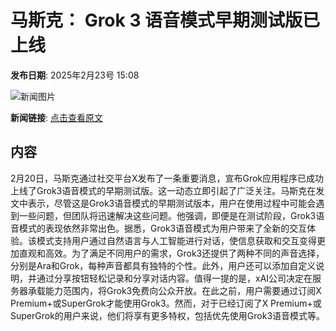 # 马斯克： Grok 3 语音模式早期测试版已上线

**发布日期**: 2025年2月23号 15:08

![新闻图片](https://pic.chinaz.com/picmap/thumb/202403290922581712_0.jpg)

**新闻链接**: [点击查看原文](https://www.aibase.com/zh/news/15624)

## 内容

2月20日，马斯克通过社交平台X发布了一条重要消息，宣布Grok应用程序已成功上线了Grok3语音模式的早期测试版。这一动态立即引起了广泛关注。马斯克在发文中表示，尽管这是Grok3语音模式的早期测试版本，用户在使用过程中可能会遇到一些问题，但团队将迅速解决这些问题。他强调，即便是在测试阶段，Grok3语音模式的表现依然非常出色。据悉，Grok3语音模式为用户带来了全新的交互体验。该模式支持用户通过自然语言与人工智能进行对话，使信息获取和交互变得更加直观和高效。为了满足不同用户的需求，Grok3还提供了两种不同的声音选择，分别是Ara和Grok，每种声音都具有独特的个性。此外，用户还可以添加自定义说明，并通过分享按钮轻松记录和分享对话内容。值得一提的是，xAI公司决定在服务器承载能力范围内，将Grok3免费向公众开放。在此之前，用户需要通过订阅X Premium+或SuperGrok才能使用Grok3。然而，对于已经订阅了X Premium+或SuperGrok的用户来说，他们将享有更多特权，包括优先使用Grok3语音模式等。
